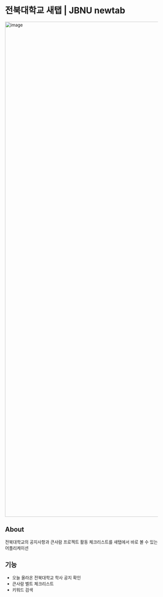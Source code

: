 # 전북대학교 새탭 | JBNU newtab
<img width="1624" alt="image" src="https://user-images.githubusercontent.com/38347891/195592241-8ad672a1-7d83-4ff6-99ce-f92f28acf09c.png">

## About
전북대학교의 공지사항과 큰사람 프로젝트 활동 체크리스트를 새탭에서 바로 볼 수 있는 어플리케이션

## 기능
- 오늘 올라온 전북대학교 학사 공지 확인
- 큰사람 벨트 체크리스트
- 키워드 검색
